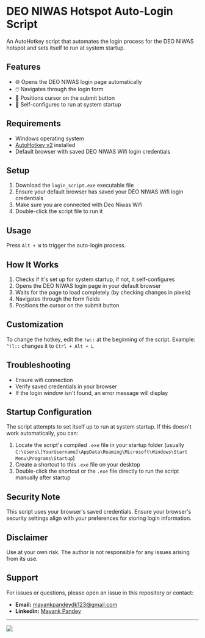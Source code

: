 # DEO NIWAS Hotspot Auto-Login Script

An AutoHotkey script that automates the login process for the DEO NIWAS hotspot and sets itself to run at system startup.

## Features

- 🌐 Opens the DEO NIWAS login page automatically
- 🖱️ Navigates through the login form
- 🚀 Positions cursor on the submit button
- 🔄 Self-configures to run at system startup

## Requirements

- Windows operating system
- [AutoHotkey v2](https://www.autohotkey.com/) installed
- Default browser with saved DEO NIWAS Wifi login credentials

## Setup

1. Download the `login_script.exe` executable file
2. Ensure your default browser has saved your DEO NIWAS Wifi login credentials
3. Make sure you are connected with Deo Niwas Wifi
4. Double-click the script file to run it

## Usage

Press `Alt + W` to trigger the auto-login process.

## How It Works

1. Checks if it's set up for system startup, if not, it self-configures
2. Opens the DEO NIWAS login page in your default browser
3. Waits for the page to load completely (by checking changes in pixels)
4. Navigates through the form fields
5. Positions the cursor on the submit button

## Customization

To change the hotkey, edit the `!w::` at the beginning of the script. 
Example: `^!l::` changes it to `Ctrl + Alt + L`

## Troubleshooting

- Ensure wifi connection
- Verify saved credentials in your browser
- If the login window isn't found, an error message will display

## Startup Configuration

The script attempts to set itself up to run at system startup. If this doesn't work automatically, you can:

1. Locate the script's compiled `.exe` file in your startup folder (usually `C:\Users\[YourUsername]\AppData\Roaming\Microsoft\Windows\Start Menu\Programs\Startup`)
2. Create a shortcut to this `.exe` file on your desktop
3. Double-click the shortcut or the `.exe` file directly to run the script manually after startup

## Security Note

This script uses your browser's saved credentials. Ensure your browser's security settings align with your preferences for storing login information.

## Disclaimer

Use at your own risk. The author is not responsible for any issues arising from its use.

## Support

For issues or questions, please open an issue in this repository or contact:
- **Email:** [mayankpandeydk123@gmail.com](mayankpandeydk123@gmail.com)
- **Linkedin:** [Mayank Pandey](https://www.linkedin.com/in/onlinerecord-mayank/)

---
[![](https://visitcount.itsvg.in/api?id=deorepo&label=Repo%20Views&color=6&icon=5&pretty=true)](https://visitcount.itsvg.in)
